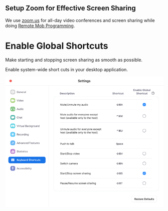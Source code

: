 ## Setup Zoom for Effective Screen Sharing

We use [zoom.us](https://zoom.us/) for all-day video conferences and screen sharing while doing [Remote Mob Programming](https://www.remotemobprogramming.org/).

# Enable Global Shortcuts

Make starting and stopping screen sharing as smooth as possible.

Enable system-wide short cuts in your desktop application.

![zoom-keyboard-shortcuts.png](zoom-keyboard-shortcuts.png)


